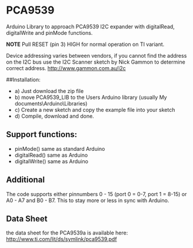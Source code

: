 # PCA9539
Arduino Library to approach PCA9539 I2C expander with digitalRead, digitalWrite and pinMode functions.

**NOTE**
Pull RESET (pin 3) HIGH for normal operation on TI variant.

Device addressing varies between vendors, if you cannot find the address on the I2C bus use
the I2C Scanner sketch by Nick Gammon to determine correct address.
http://www.gammon.com.au/i2c

##Installation:
* a) Just download the zip file
* b) move PCA9539_LIB to the Users Arduino library (usually My documents\Arduino\Libraries)
* c) Create a new sketch and copy the example file into your sketch 
* d) Compile, download and done.

## Support functions:

* pinMode() same as standard Arduino
* digitalRead() same as Arduino
* digitalWrite() same as Arduino
 
## Additional
The code supports either pinnumbers 0 - 15 (port 0 = 0-7, port 1 = 8-15) or A0 - A7 and B0 - B7. This to stay more or less in sync with Arduino.

## Data Sheet
the data sheet for the PCA9539a is available here: <a>http://www.ti.com/lit/ds/symlink/pca9539.pdf</a>